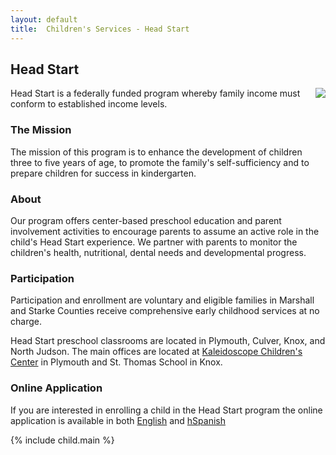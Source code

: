 ```yaml
---
layout: default
title:  Children's Services - Head Start
---
```

## Head Start
<div class="five columns" style="float: right;">
  <a href="#" class="th"><img src="/images/children/head_start_classroom.jpg"></a>
</div>
Head Start is a federally funded program whereby family income must conform to established income levels.

### The Mission
The mission of this program is to enhance the development of children three to five years of age, to promote the family's self-sufficiency and to prepare children for success in kindergarten.

### About
Our program offers center-based preschool education and parent involvement activities to encourage parents to assume an active role in the child's Head Start experience. We partner with parents to monitor the children's health, nutritional, dental needs and developmental progress.

### Participation
Participation and enrollment are voluntary and eligible families in Marshall and Starke Counties receive comprehensive early childhood services at no charge.

Head Start preschool classrooms are located in Plymouth, Culver, Knox, and North Judson. The main offices are located at [Kaleidoscope Children's Center](/contacts.html) in Plymouth and St. Thomas School in Knox.

### Online Application
If you are interested in enrolling a child in the Head Start program the online application is available in both [English](https://www.childplus.net/apply/en-us/9E20DD89A9CDD8E7D054032475D9E224/4219B46E092C8DC0BE33FBCD39BE6ABE) and [hSpanish](https://www.childplus.net/apply/es/9E20DD89A9CDD8E7D054032475D9E224/4219B46E092C8DC0BE33FBCD39BE6ABE)

{% include child.main %}
